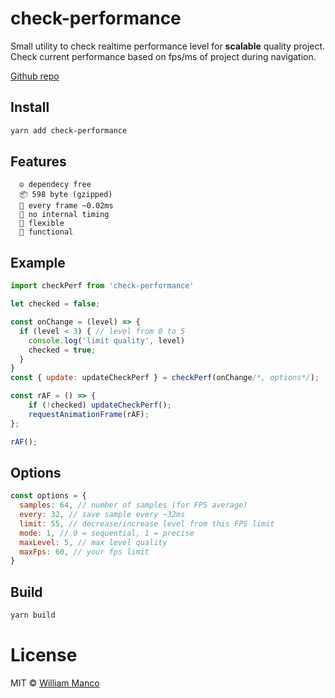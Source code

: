 # check-performance

Small utility to check realtime performance level for **scalable** quality project.
Check current performance based on fps/ms of project during navigation.

[Github repo](https://github.com/williammanco/check-performance)

## Install

```sh
yarn add check-performance
```

## Features
```
  ☮️ dependecy free
  📦 598 byte (gzipped)
  🚀 every frame ~0.02ms
  🧟 no internal timing
  👟 flexible
  🤘 functional
```

## Example

```js
import checkPerf from 'check-performance'

let checked = false;

const onChange = (level) => {
  if (level < 3) { // level from 0 to 5
    console.log('limit quality', level)
    checked = true;
  }
}
const { update: updateCheckPerf } = checkPerf(onChange/*, options*/);

const rAF = () => {
	if (!checked) updateCheckPerf();
	requestAnimationFrame(rAF);
};

rAF();

```

## Options

```js
const options = {
  samples: 64, // number of samples (for FPS average)
  every: 32, // save sample every ~32ms
  limit: 55, // decrease/increase level from this FPS limit
  mode: 1, // 0 = sequential, 1 = precise
  maxLevel: 5, // max level quality
  maxFps: 60, // your fps limit
}
```

## Build

```sh
yarn build
```

# License

MIT © [William Manco](mailto:wmanco88@gmail.com)